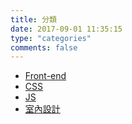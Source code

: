 ```yaml
---
title: 分類
date: 2017-09-01 11:35:15
type: "categories"
comments: false
---
```


*   [Front-end](./front-end/)
*   [CSS](./css/)
*   [JS](./js/)
*   [室內設計](./室內設計/)
